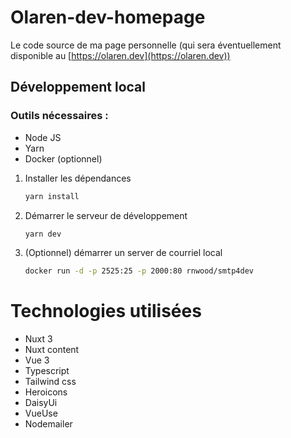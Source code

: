 # Olaren-dev-homepage

Le code source de ma page personnelle (qui sera éventuellement disponible au [https://olaren.dev](https://olaren.dev))

## Développement local

### Outils nécessaires :

- Node JS
- Yarn
- Docker (optionnel)

1. Installer les dépendances

   ```bash
   yarn install
   ```

2. Démarrer le serveur de développement

   ```bash
   yarn dev
   ```

3. (Optionnel) démarrer un server de courriel local

   ```bash
   docker run -d -p 2525:25 -p 2000:80 rnwood/smtp4dev
   ```

# Technologies utilisées

- Nuxt 3
- Nuxt content
- Vue 3
- Typescript
- Tailwind css
- Heroicons
- DaisyUi
- VueUse
- Nodemailer
